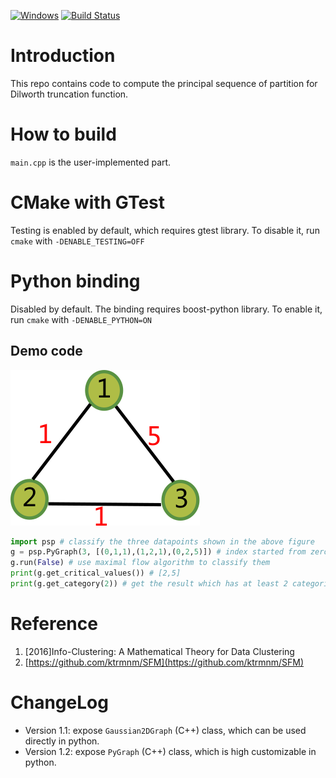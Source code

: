 [![Windows](https://ci.appveyor.com/api/projects/status/github/zhaofeng-shu33/principal_sequence_of_partition?branch=master&svg=true)](https://ci.appveyor.com/project/zhaofeng-shu33/principal-sequence-of-partition)
[![Build Status](https://api.travis-ci.com/zhaofeng-shu33/principal_sequence_of_partition.svg?branch=master)](https://travis-ci.com/zhaofeng-shu33/principal_sequence_of_partition/)
# Introduction
This repo contains code to compute the principal sequence of partition for Dilworth truncation function.

# How to build
`main.cpp` is the user-implemented part.

# CMake with GTest
Testing is enabled by default, which requires gtest library. To disable it, run `cmake` with `-DENABLE_TESTING=OFF`

# Python binding
Disabled by default. The binding requires boost-python library. To enable it, run `cmake` with `-DENABLE_PYTHON=ON`

## Demo code
![](example.png)
```Python
import psp # classify the three datapoints shown in the above figure
g = psp.PyGraph(3, [(0,1,1),(1,2,1),(0,2,5)]) # index started from zero, similarity is 5 for vertex 0 and 2
g.run(False) # use maximal flow algorithm to classify them
print(g.get_critical_values()) # [2,5]
print(g.get_category(2)) # get the result which has at least 2 categories, which is [1,0,1]
```    

# Reference
1. [2016]Info-Clustering: A Mathematical Theory for Data Clustering
1. [https://github.com/ktrmnm/SFM](https://github.com/ktrmnm/SFM)

# ChangeLog
* Version 1.1: expose `Gaussian2DGraph` (C++) class, which can be used directly in python.
* Version 1.2: expose `PyGraph` (C++) class, which is high customizable in python.